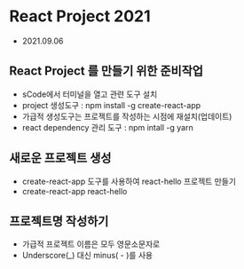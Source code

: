 # React Project 2021

- 2021.09.06

## React Project 를 만들기 위한 준비작업

- sCode에서 터미널을 열고 관련 도구 설치
- project 생성도구 : npm install -g create-react-app
- 가급적 생성도구는 프로젝트를 작성하는 시점에 재설치(업데이트)
- react dependency 관리 도구 : npm intall -g yarn

## 새로운 프로젝트 생성

- create-react-app 도구를 사용하여 react-hello 프로젝트 만들기
- create-react-app react-hello

## 프로젝트명 작성하기

- 가급적 프로젝트 이름은 모두 영문소문자로
- Underscore(\_) 대신 minus( - )를 사용
